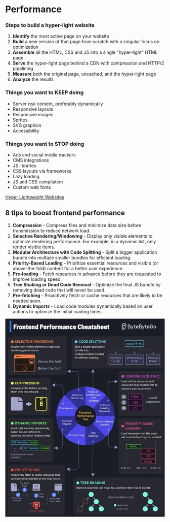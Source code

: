 # Performance

### Steps to build a hyper-light website

1. **Identify** the most active page on your website
2. **Build** a new version of that page from scratch with a singular focus on optimization
3. **Assemble** all the HTML, CSS and JS into a single "hyper-light" HTML page
4. **Serve** the hyper-light page behind a CDN with compression and HTTP/2 pipelining
5. **Measure** both the original page, uncached, and the hyper-light page
6. **Analyze** the results

### Things you want to KEEP doing

- Server real content, preferably dynamically
- Responsive layouts
- Responsive images
- Sprites
- SVG graphics
- Accessibility

### Things you want to STOP doing

- Ads and social media trackers
- CMS integrations
- JS libraries
- CSS layouts via frameworks
- Lazy loading
- JS and CSS compilation
- Custom web fonts

[Hyper Lightweight Websites](https://www.youtube.com/watch?v=VUwyYhNO63I)

## 8 tips to boost frontend performance

1. **Compression** - Compress files and minimize data size before transmission to reduce network load.
2. **Selective Rendering/Windowing** - Display only visible elements to optimize rendering performance. For example, in a dynamic list, only render visible items.
3. **Modular Architecture with Code Splitting** - Split a bigger application bundle into multiple smaller bundles for efficient loading.
4. **Priority-Based Loading** - Prioritize essential resources and visible (or above-the-fold) content for a better user experience.
5. **Pre-loading** - Fetch resources in advance before they are requested to improve loading speed.
6. **Tree Shaking or Dead Code Removal** - Optimize the final JS bundle by removing dead code that will never be used.
7. **Pre-fetching** - Proactively fetch or cache resources that are likely to be needed soon.
8. **Dynamic Imports** - Load code modules dynamically based on user actions to optimize the initial loading times.

![Frontend Performance Cheatsheet](../../media/Pasted%20image%2020240605180411.png)
